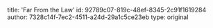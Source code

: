 title: 'Far From the Law'
id: 92789c07-819c-48ef-8345-2c91f1619284
author: 7328c14f-7ec2-4511-a24d-29a1c5ce23eb
type: original
